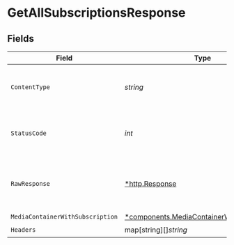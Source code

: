 # GetAllSubscriptionsResponse


## Fields

| Field                                                                                                   | Type                                                                                                    | Required                                                                                                | Description                                                                                             |
| ------------------------------------------------------------------------------------------------------- | ------------------------------------------------------------------------------------------------------- | ------------------------------------------------------------------------------------------------------- | ------------------------------------------------------------------------------------------------------- |
| `ContentType`                                                                                           | *string*                                                                                                | :heavy_check_mark:                                                                                      | HTTP response content type for this operation                                                           |
| `StatusCode`                                                                                            | *int*                                                                                                   | :heavy_check_mark:                                                                                      | HTTP response status code for this operation                                                            |
| `RawResponse`                                                                                           | [*http.Response](https://pkg.go.dev/net/http#Response)                                                  | :heavy_check_mark:                                                                                      | Raw HTTP response; suitable for custom response parsing                                                 |
| `MediaContainerWithSubscription`                                                                        | [*components.MediaContainerWithSubscription](../../models/components/mediacontainerwithsubscription.md) | :heavy_minus_sign:                                                                                      | OK                                                                                                      |
| `Headers`                                                                                               | map[string][]*string*                                                                                   | :heavy_check_mark:                                                                                      | N/A                                                                                                     |